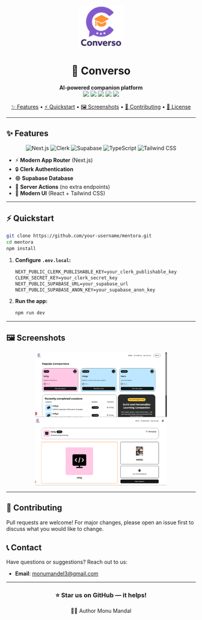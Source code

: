 <p align="center">
  <img src="public/images//logo.svg" alt="Converso Logo" width="120" /> 
  
</p>

<h1 align="center">🚀 Converso</h1>
<p align="center">
  <b>AI-powered companion platform</b><br>
  <img src="https://img.shields.io/badge/Next.js-000?logo=next.js&logoColor=fff" />
  <img src="https://img.shields.io/badge/Clerk-3A7AFE?logo=clerk&logoColor=fff" />
  <img src="https://img.shields.io/badge/Supabase-3ECF8E?logo=supabase&logoColor=fff" />
  <img src="https://img.shields.io/badge/TypeScript-3178C6?logo=typescript&logoColor=fff" />
  <img src="https://img.shields.io/badge/Tailwind-38BDF8?logo=tailwindcss&logoColor=fff" />
</p>

<p align="center">
  <a href="#-features">✨ Features</a> •
  <a href="#-quickstart">⚡ Quickstart</a> •
  <a href="#-screenshots">🖼️ Screenshots</a> •
  <a href="#-contributing">🤝 Contributing</a> •
  <a href="#-license">📝 License</a>
</p>

---

## ✨ Features

<p align="center">
  <img src="https://img.icons8.com/color/48/nextjs.png" title="Next.js" />
  <img src="https://img.icons8.com/color/48/clerk.png" title="Clerk" />
  <img src="https://img.icons8.com/color/48/supabase.png" title="Supabase" />
  <img src="https://img.icons8.com/color/48/typescript.png" title="TypeScript" />
  <img src="https://img.icons8.com/color/48/tailwindcss.png" title="Tailwind CSS" />
</p>

- ⚡ **Modern App Router** (Next.js)
- 🔒 **Clerk Authentication**
- 🟢 **Supabase Database**
- 🧩 **Server Actions** (no extra endpoints)
- 🎨 **Modern UI** (React + Tailwind CSS)

---

## ⚡ Quickstart

```bash
git clone https://github.com/your-username/mentora.git
cd mentora
npm install
```

1. **Configure `.env.local`:**

   ```env
   NEXT_PUBLIC_CLERK_PUBLISHABLE_KEY=your_clerk_publishable_key
   CLERK_SECRET_KEY=your_clerk_secret_key
   NEXT_PUBLIC_SUPABASE_URL=your_supabase_url
   NEXT_PUBLIC_SUPABASE_ANON_KEY=your_supabase_anon_key
   ```

2. **Run the app:**
   ```bash
   npm run dev
   ```

---

## 🖼️ Screenshots

<p align="center">
  <img src="public/home.png" width="350" alt="Mentora Screenshot 1" />
  <img src="public/takelesson.png" width="350" alt="Mentora Screenshot 2" />
</p>

---

## 🤝 Contributing

Pull requests are welcome!
For major changes, please open an issue first to discuss what you would like to change.

## 📞 Contact

Have questions or suggestions? Reach out to us:

- **Email**: monumandel3@gmail.com

---

<div align="center">
  
### ⭐ Star us on GitHub — it helps!
<p align="center">
 👨‍💻 Author
Monu Mandal 
</p>

</div>
